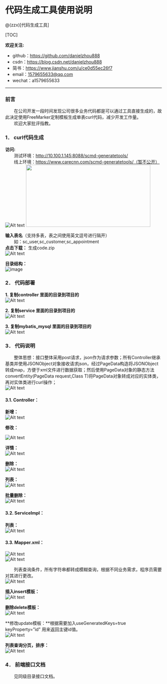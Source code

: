 代码生成工具使用说明
====

@(zzx)[代码生成工具]


[TOC]

**欢迎关注:**

* github：https://github.com/danielzhou888
* csdn：https://blog.csdn.net/danielzhou888
* 简书：https://www.jianshu.com/u/ce0d55ec26f7
* email：1579655633@qq.com 
* wechat：a1579655633 
----

### 前言
&emsp;&emsp;在公司开发一段时间发现公司很多业务代码都是可以通过工具直接生成的，故此决定使用FreeMarker定制模板生成单表curl代码，减少开发工作量。  
&emsp;&emsp;欢迎大家批评指教。

### 1．	curl代码生成
**访问:**  
&emsp;&emsp;测试环境：http://10.100.1.145:8088/scmd-generatetools/  
&emsp;&emsp;线上环境：https://www.carecnn.com/scmd-generatetools/（暂不公开）  
![Alt text](https://github.com/danielzhou888/zzx-generatecode/blob/master/src/test/java/com/img/_[{[6ZW{609NMXRSTGD74@V.png)
<img src="https://github.com/danielzhou888/zzx-generatecode/blob/master/src/test/java/com/img/_[{[6ZW{609NMXRSTGD74@V.png" style="width:400px;height:200px;"/>

 **输入表名**（支持多表，表之间使用英文逗号进行隔开）  
 &emsp;&emsp;如：sc_user,sc_customer,sc_appointment  
**点击下载：**    生成code.zip  
![Alt text](https://github.com/danielzhou888/zzx-generatecode/blob/master/src/test/java/com/img/9YVJ$ROQ9K2G}V8Y`_NHV.png)


**目录结构：**   
![image](https://github.com/danielzhou888/zzx-generatecode/blob/master/src/test/java/com/img/@SSHSAD$$VOKCAK9{}7LJA.png)



### 2．	代码部署
**1.	复制controller 里面的目录到项目的**  
![Alt text](https://github.com/danielzhou888/zzx-generatecode/blob/master/src/test/java/com/img/_0RC7Q36D8O@A9HCM@N9V1.png)
 
**2.	复制service 里面的目录到项目的**  
![Alt text](https://github.com/danielzhou888/zzx-generatecode/blob/master/src/test/java/com/img/HI_W7E4WW6[Y9KK2CB5.png)
 
**3.	复制mybatis_mysql 里面的目录到项目的**  
![Alt text](https://github.com/danielzhou888/zzx-generatecode/blob/master/src/test/java/com/img/VRYGURWPV`HY__FYXTW70.png)

 
### 3．	代码说明  
&emsp;&emsp;整体思想：接口整体采用post请求，json作为请求参数；所有Controller继承基类并使用JSONObject对象接收请求json，经过PageData构造将JSONObject转成map，方便于xml文件进行数据获取；然后使用PageData对象的静态方法convertEntity(PageData request,Class<T> T)将PageData对象转成对应的实体类，再对实体类进行curl操作；  
 ![Alt text](https://github.com/danielzhou888/zzx-generatecode/blob/master/src/test/java/com/img/4H~BR6C7BCJUUWUCANDZ4`Y.png)


#### 3.1.	Controller：
**新增：**  
 ![Alt text](https://github.com/danielzhou888/zzx-generatecode/blob/master/src/test/java/com/img/GX6L7XM{WTL~XM4_$$}MFTB.png)

**修改：**  
 
![Alt text](https://github.com/danielzhou888/zzx-generatecode/blob/master/src/test/java/com/img/5WAJSIKN37N3K{EKHIOD0.png)


**详情：**  
![Alt text](https://github.com/danielzhou888/zzx-generatecode/blob/master/src/test/java/com/img/TBSU[V`$5X]7OOOWR3B4]UV.png)

 
**删除：**  
![Alt text](https://github.com/danielzhou888/zzx-generatecode/blob/master/src/test/java/com/img/CI`}[RI1BGG22~QJOB5SL94.png)


 
**列表：**  
![Alt text](https://github.com/danielzhou888/zzx-generatecode/blob/master/src/test/java/com/img/JPC`7Z[@_PCX5}MI}@WB3A.png)

 
**批量删除：**  
![Alt text](https://github.com/danielzhou888/zzx-generatecode/blob/master/src/test/java/com/img/~HQ188V8O`NK6F$MN}6T.png)

 
#### 3.2.	ServiceImpl：  
**列表：**  
![Alt text](https://github.com/danielzhou888/zzx-generatecode/blob/master/src/test/java/com/img/JZY69_H[~RYOYVM]Q6KRB.png)

#### 3.3.	Mapper.xml：  
 
 ![Alt text](https://github.com/danielzhou888/zzx-generatecode/blob/master/src/test/java/com/img/`K[Y{@AUA5W@GDS2{`54Y.png)  
 ![Alt text](https://github.com/danielzhou888/zzx-generatecode/blob/master/src/test/java/com/img/5NAGGQ`30P30_U1VX2FO}E1.png)  


 &emsp;&emsp;列表查询条件，所有字符串都转成模糊查询，根据不同业务需求，程序员需要对其进行更改。  
![Alt text](https://github.com/danielzhou888/zzx-generatecode/blob/master/src/test/java/com/img/KFQ]8HSGYI6W1ET]MIK34.png)

 
**插入insert模板：**  
 ![Alt text](https://github.com/danielzhou888/zzx-generatecode/blob/master/src/test/java/com/img/G_]$05XIP{}A8NPYMT_49WT.png)



**删除delete模板：**  
![Alt text](https://github.com/danielzhou888/zzx-generatecode/blob/master/src/test/java/com/img/SY4]K31783L_`ISD6@42BS.png)  

 
**修改update模板：**根据需要加入useGeneratedKeys=true  keyProperty=”id” 用来返回主键id值。  
![Alt text](https://github.com/danielzhou888/zzx-generatecode/blob/master/src/test/java/com/img/QDQMHXE7KNKXAYTGM5RRYN.png)

 
**列表查询分页，排序：**  
![Alt text](https://github.com/danielzhou888/zzx-generatecode/blob/master/src/test/java/com/img/@ZNQK}5ROSC_$~2I[F.png)
### 4．	前端接口文档  

&emsp;&emsp;见同级目录接口文档。


